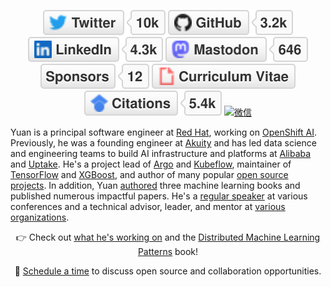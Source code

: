 <p align="center">
	<a href="https://twitter.com/TerryTangYuan"><img src="imgs/twitter.svg" alt="Twitter"></a>
	<a href="https://github.com/terrytangyuan"><img src="imgs/github.svg" alt="GitHub"></a>
	<a href="https://www.linkedin.com/in/terrytangyuan"><img src="imgs/linkedin.svg" alt="LinkedIn"></a>
	<a rel="me" href="https://fosstodon.org/@terrytangyuan"><img src="imgs/mastodon.svg" alt="Mastodon"></a>
	<a href="https://github.com/sponsors/terrytangyuan"><img src="imgs/sponsors.svg" alt="Sponsors"></a>
	<a href="https://terrytangyuan.github.io/cv.html"><img src="imgs/cv.svg" alt="Curriculum Vitae"></a>
	<a href="https://scholar.google.com/citations?user=2GYttqUAAAAJ&hl=en"><img src="imgs/citations.svg" alt="Citations"></a>
	<a href="https://raw.githubusercontent.com/terrytangyuan/terrytangyuan/master/imgs/wechat-qr-code.png"><img src="imgs/wechat.svg" alt="微信"></a>
</p>



Yuan is a principal software engineer at [Red Hat](https://www.redhat.com/), working on [OpenShift AI](https://www.redhat.com/en/technologies/cloud-computing/openshift/openshift-ai). Previously, he was a founding engineer at [Akuity](https://akuity.io/) and has led data science and engineering teams to build AI infrastructure and platforms at [Alibaba](https://www.alibabagroup.com/) and [Uptake](https://www.uptake.com/). He's a project lead of [Argo](https://argoproj.github.io/) and [Kubeflow](https://github.com/kubeflow), maintainer of [TensorFlow](https://github.com/tensorflow/tensorflow) and [XGBoost](https://github.com/dmlc/xgboost), and author of many popular [open source projects](https://github.com/sponsors/terrytangyuan). In addition, Yuan [authored](https://terrytangyuan.github.io/cv#publications) three machine learning books and published numerous impactful papers. He's a [regular speaker](https://terrytangyuan.github.io/cv#talks) at various conferences and a technical advisor, leader, and mentor at [various organizations](https://terrytangyuan.github.io/cv#services). 

<p align="center">👉 Check out
	<a href="https://github.com/sponsors/terrytangyuan">what he's working on</a> and the <a href="https://github.com/terrytangyuan/distributed-ml-patterns">Distributed Machine Learning Patterns</a> book!
</p>
<p align="center">🔔 <a href="https://calendly.com/chat-with-terry/">Schedule a time</a> to discuss open source and collaboration opportunities.</p>

